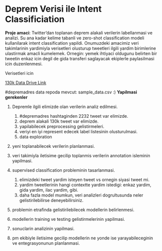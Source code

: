 # Deprem Verisi ile Intent Classificiation

**Proje amaci**: Twitter’dan toplanan deprem alakali verilerin labellanmasi ve analizi. Su ana kadar kelime tabanli ve zero-shot classification modeli kullanilarak intent classification yapildi. Onumuzdeki amacimiz veri takimlarinin yardimiyla verisetleri olusturup tweetleri ilgili yardim birimlerine ulastirmak amacli kumelemek. Ornegin: yemek ihtiyaci oldugunu belirten bir tweetin enkaz icin degil de gida transferi saglayacak ekiplerle paylasilmasi icin duzenlenmesi.

Verisetleri icin

[130k Data Drive Link](https://drive.google.com/file/d/13GFnCYUgeUPg5P4OB9M85eoMEDWeZCFS/view?usp=sharing)

#depremadres data repoda mevcut: sample_data.csv
:)
**Yapilmasi gerekenler**

1. Depremle ilgili elimizde olan verilerin analiz edilmesi.

    1. #depremadres hashtaginden 2232 tweet var elimizde.
    2. deprem alakali 130k tweet var elimizde.
    3. yapilabilecek preprocessing gelistirmeleri.
    4. veriyi en iyi represent edecek label listesinin olusturulmasi.
    5. data exploration

2. yeni toplanabilecek verilerin planlanmasi.
3. veri takimiyla iletisime gecilip toplanmis verilerin annotation isleminin yapilmasi.
4. supervised classification probleminin tasarlanmasi.
    1. elimizdeki tweet yardim isteyen tweet vs ornegin siyasi tweet mi.
    2. yardim tweetlerinin hangi contextte yardim istedigi: enkaz yardim, gida yardim, ilac yardim, gibi.
    3. daha fazla model mumkun, veri analizleri dogrultusunda neler gelistirilebilirse deneyebilirsiniz. 

5. problemin etrafinda gelistirilebilecek modellerin belirlenmesi.
6. modellerin training ve testing gelistirmelerinin yapilmasi.
7. sonuclarin analizinin yapilmasi.
8. pm ekibiyle iletisime gecilip modellerin ne yonde ise yarayabileceginin ve entegrasyonunun planlanmasi.

